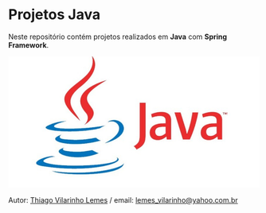 # Projetos Java
Neste repositório contém projetos realizados em <b>Java</b> com <b>Spring Framework</b>.

[![NPM Version][npm-image]][npm-url]



[npm-image]: https://github.com/thiagovilarinholemes/Projetos-Java/blob/master/java.jpg
[npm-url]: https://npmjs.org/package/datadog-metrics
[npm-downloads]: https://img.shields.io/npm/dm/datadog-metrics.svg?style=flat-square
[travis-image]: https://img.shields.io/travis/dbader/node-datadog-metrics/master.svg?style=flat-square
[travis-url]: https://travis-ci.org/dbader/node-datadog-metrics
[wiki]: https://github.com/seunome/seuprojeto/wiki


Autor: [Thiago Vilarinho Lemes](http://thiagolemes.rf.gd/) / email: lemes_vilarinho@yahoo.com.br

